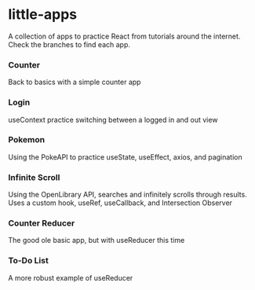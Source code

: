 # little-apps
A collection of apps to practice React from tutorials around the internet. Check the branches to find each app.

### Counter
Back to basics with a simple counter app

### Login
useContext practice switching between a logged in and out view

### Pokemon
Using the PokeAPI to practice useState, useEffect, axios, and pagination

### Infinite Scroll
Using the OpenLibrary API, searches and infinitely scrolls through results. Uses a custom hook, useRef, useCallback, and Intersection Observer

### Counter Reducer
The good ole basic app, but with useReducer this time

### To-Do List
A more robust example of useReducer
